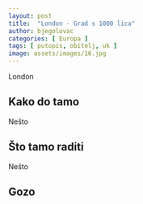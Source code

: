 ```yaml
---
layout: post
title:  "London - Grad s 1000 lica"
author: bjegolovac
categories: [ Europa ]
tags: [ putopis, obitelj, uk ]
image: assets/images/16.jpg
---
```

London

## Kako do tamo
Nešto

## Što tamo raditi
Nešto

## Gozo